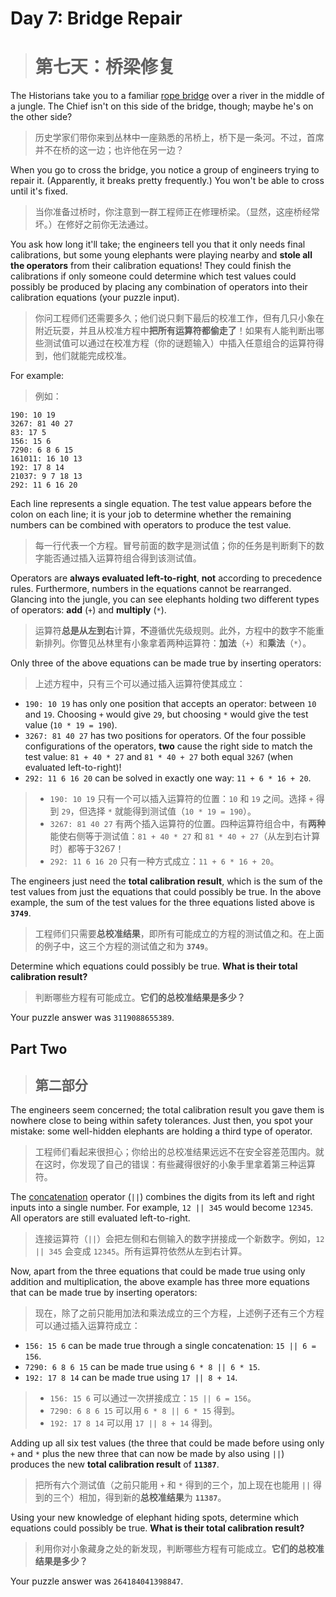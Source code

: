 # Day 7: Bridge Repair
> # 第七天：桥梁修复

The Historians take you to a familiar [rope bridge](https://adventofcode.com/2022/day/9) over a river in the middle of a jungle. The Chief isn't on this side of the bridge, though; maybe he's on the other side?
> 历史学家们带你来到丛林中一座熟悉的吊桥上，桥下是一条河。不过，首席并不在桥的这一边；也许他在另一边？

When you go to cross the bridge, you notice a group of engineers trying to repair it. (Apparently, it breaks pretty frequently.) You won't be able to cross until it's fixed.
> 当你准备过桥时，你注意到一群工程师正在修理桥梁。（显然，这座桥经常坏。）在修好之前你无法通过。

You ask how long it'll take; the engineers tell you that it only needs final calibrations, but some young elephants were playing nearby and **stole all the operators** from their calibration equations! They could finish the calibrations if only someone could determine which test values could possibly be produced by placing any combination of operators into their calibration equations (your puzzle input).
> 你问工程师们还需要多久；他们说只剩下最后的校准工作，但有几只小象在附近玩耍，并且从校准方程中**把所有运算符都偷走了**！如果有人能判断出哪些测试值可以通过在校准方程（你的谜题输入）中插入任意组合的运算符得到，他们就能完成校准。

For example:
> 例如：

```
190: 10 19
3267: 81 40 27
83: 17 5
156: 15 6
7290: 6 8 6 15
161011: 16 10 13
192: 17 8 14
21037: 9 7 18 13
292: 11 6 16 20
```

Each line represents a single equation. The test value appears before the colon on each line; it is your job to determine whether the remaining numbers can be combined with operators to produce the test value.
> 每一行代表一个方程。冒号前面的数字是测试值；你的任务是判断剩下的数字能否通过插入运算符组合得到该测试值。

Operators are **always evaluated left-to-right**, **not** according to precedence rules. Furthermore, numbers in the equations cannot be rearranged. Glancing into the jungle, you can see elephants holding two different types of operators: **add** (`+`) and **multiply** (`*`).
> 运算符**总是从左到右**计算，**不**遵循优先级规则。此外，方程中的数字不能重新排列。你瞥见丛林里有小象拿着两种运算符：**加法**（`+`）和**乘法**（`*`）。

Only three of the above equations can be made true by inserting operators:
> 上述方程中，只有三个可以通过插入运算符使其成立：

- `190: 10 19` has only one position that accepts an operator: between `10` and `19`. Choosing `+` would give `29`, but choosing `*` would give the test value (`10 * 19 = 190`).
- `3267: 81 40 27` has two positions for operators. Of the four possible configurations of the operators, **two** cause the right side to match the test value: `81 + 40 * 27` and `81 * 40 + 27` both equal `3267` (when evaluated left-to-right)!
- `292: 11 6 16 20` can be solved in exactly one way: `11 + 6 * 16 + 20`.
> - `190: 10 19` 只有一个可以插入运算符的位置：`10` 和 `19` 之间。选择 `+` 得到 `29`，但选择 `*` 就能得到测试值（`10 * 19 = 190`）。
> - `3267: 81 40 27` 有两个插入运算符的位置。四种运算符组合中，有**两种**能使右侧等于测试值：`81 + 40 * 27` 和 `81 * 40 + 27`（从左到右计算时）都等于3267！
> - `292: 11 6 16 20` 只有一种方式成立：`11 + 6 * 16 + 20`。

The engineers just need the **total calibration result**, which is the sum of the test values from just the equations that could possibly be true. In the above example, the sum of the test values for the three equations listed above is **`3749`**.
> 工程师们只需要**总校准结果**，即所有可能成立的方程的测试值之和。在上面的例子中，这三个方程的测试值之和为 **`3749`**。

Determine which equations could possibly be true. **What is their total calibration result?**
> 判断哪些方程有可能成立。**它们的总校准结果是多少？**

Your puzzle answer was `3119088655389`.

## Part Two
> ## 第二部分

The engineers seem concerned; the total calibration result you gave them is nowhere close to being within safety tolerances. Just then, you spot your mistake: some well-hidden elephants are holding a third type of operator.
> 工程师们看起来很担心；你给出的总校准结果远远不在安全容差范围内。就在这时，你发现了自己的错误：有些藏得很好的小象手里拿着第三种运算符。

The [concatenation](https://en.wikipedia.org/wiki/Concatenation) operator (`||`) combines the digits from its left and right inputs into a single number. For example, `12 || 345` would become `12345`. All operators are still evaluated left-to-right.
> 连接运算符（`||`）会把左侧和右侧输入的数字拼接成一个新数字。例如，`12 || 345` 会变成 `12345`。所有运算符依然从左到右计算。

Now, apart from the three equations that could be made true using only addition and multiplication, the above example has three more equations that can be made true by inserting operators:
> 现在，除了之前只能用加法和乘法成立的三个方程，上述例子还有三个方程可以通过插入运算符成立：

- `156: 15 6` can be made true through a single concatenation: `15 || 6 = 156`.
- `7290: 6 8 6 15` can be made true using `6 * 8 || 6 * 15`.
- `192: 17 8 14` can be made true using `17 || 8 + 14`.
> - `156: 15 6` 可以通过一次拼接成立：`15 || 6 = 156`。
> - `7290: 6 8 6 15` 可以用 `6 * 8 || 6 * 15` 得到。
> - `192: 17 8 14` 可以用 `17 || 8 + 14` 得到。

Adding up all six test values (the three that could be made before using only `+` and `*` plus the new three that can now be made by also using `||`) produces the new **total calibration result** of **`11387`**.
> 把所有六个测试值（之前只能用 `+` 和 `*` 得到的三个，加上现在也能用 `||` 得到的三个）相加，得到新的**总校准结果**为 **`11387`**。

Using your new knowledge of elephant hiding spots, determine which equations could possibly be true. **What is their total calibration result?**
> 利用你对小象藏身之处的新发现，判断哪些方程有可能成立。**它们的总校准结果是多少？**

Your puzzle answer was `264184041398847`.
